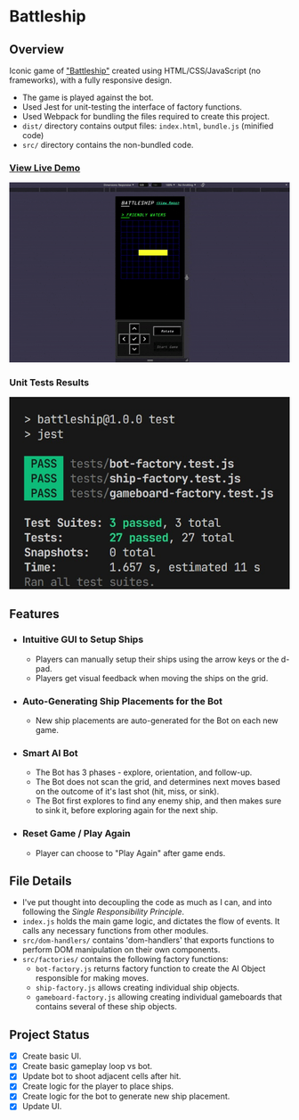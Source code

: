 # Battleship

## Overview

Iconic game of ["Battleship"](<https://en.wikipedia.org/wiki/Battleship_(game)>) created using HTML/CSS/JavaScript (no frameworks), with a fully responsive design.

- The game is played against the bot.
- Used Jest for unit-testing the interface of factory functions.
- Used Webpack for bundling the files required to create this project.
- `dist/` directory contains output files: `index.html`, `bundle.js` (minified code)
- `src/` directory contains the non-bundled code.

### [View Live Demo](https://yash-aryan.github.io/battleship/)

<a href="https://yash-aryan.github.io/Battleship/" target="_blank" rel="noopener noreferrer">
  <img src="./screenshots/responsive.gif" alt="Gif showing responsive UI of Battleship app" width="600px">
</a>

### Unit Tests Results

<img src="./screenshots//tests.jpg" alt="Screenshot showing unit-test results" width="600px">

## Features

- ### Intuitive GUI to Setup Ships

  - Players can manually setup their ships using the arrow keys or the d-pad.
  - Players get visual feedback when moving the ships on the grid.

- ### Auto-Generating Ship Placements for the Bot

  - New ship placements are auto-generated for the Bot on each new game.

- ### Smart AI Bot

  - The Bot has 3 phases - explore, orientation, and follow-up.
  - The Bot does not scan the grid, and determines next moves based on the outcome of it's last shot (hit, miss, or sink).
  - The Bot first explores to find any enemy ship, and then makes sure to sink it, before exploring again for the next ship.

- ### Reset Game / Play Again

  - Player can choose to "Play Again" after game ends.

## File Details

- I've put thought into decoupling the code as much as I can, and into following the _Single Responsibility Principle_.
- `index.js` holds the main game logic, and dictates the flow of events. It calls any necessary functions from other modules.
- `src/dom-handlers/` contains 'dom-handlers' that exports functions to perform DOM manipulation on their own components.
- `src/factories/` contains the following factory functions:
  - `bot-factory.js` returns factory function to create the AI Object responsible for making moves.
  - `ship-factory.js` allows creating individual ship objects.
  - `gameboard-factory.js` allowing creating individual gameboards that contains several of these ship objects.

## Project Status

- [x] Create basic UI.
- [x] Create basic gameplay loop vs bot.
- [x] Update bot to shoot adjacent cells after hit.
- [x] Create logic for the player to place ships.
- [x] Create logic for the bot to generate new ship placement.
- [x] Update UI.
